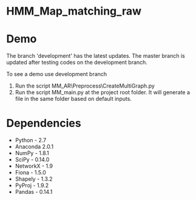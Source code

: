 # HMM_Map_matching_raw

# Demo
The branch 'development' has the latest updates. The master branch is updated after testing codes on the development branch.

To see a demo use development branch

1. Run the script MM_AR\Preprocess\CreateMultiGraph.py
2. Run the script MM_main.py at the project root folder. It will generate a file in the same folder based on default inputs.

# Dependencies
* Python - 2.7
* Anaconda 2.0.1
* NumPy - 1.8.1
* SciPy - 0.14.0
* NetworkX - 1.9
* Fiona - 1.5.0
* Shapely - 1.3.2
* PyProj - 1.9.2
* Pandas - 0.14.1 

